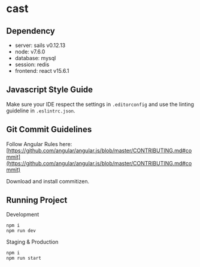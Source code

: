 # cast

## Dependency
- server: sails v0.12.13
- node: v7.6.0
- database: mysql
- session: redis
- frontend: react v15.6.1

## Javascript Style Guide

Make sure your IDE respect the settings in `.editorconfig` and use the linting guideline in `.eslintrc.json`.

## Git Commit Guidelines

Follow Angular Rules here: [https://github.com/angular/angular.js/blob/master/CONTRIBUTING.md#commit](https://github.com/angular/angular.js/blob/master/CONTRIBUTING.md#commit)

Download and install commitizen.

## Running Project

Development
```
npm i
npm run dev
```

Staging & Production
```
npm i
npm run start
```
